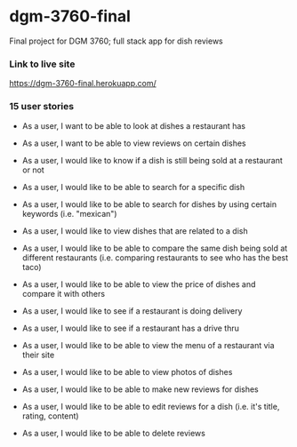 # dgm-3760-final
Final project for DGM 3760; full stack app for dish reviews

### Link to live site
https://dgm-3760-final.herokuapp.com/ 

### 15 user stories

* As a user, I want to be able to look at dishes a restaurant has

* As a user, I want to be able to view reviews on certain dishes

* As a user, I would like to know if a dish is still being sold at a restaurant or not

* As a user, I would like to be able to search for a specific dish

* As a user, I would like to be able to search for dishes by using certain keywords (i.e. "mexican")

* As a user, I would like to view dishes that are related to a dish

* As a user, I would like to be able to compare the same dish being sold at different restaurants (i.e. comparing restaurants to see who has the best taco)

* As a user, I would like to be able to view the price of dishes and compare it with others

* As a user, I would like to see if a restaurant is doing delivery

* As a user, I would like to see if a restaurant has a drive thru

* As a user, I would like to be able to view the menu of a restaurant via their site

* As a user, I would like to be able to view photos of dishes 

* As a user, I would like to be able to make new reviews for dishes

* As a user, I would like to be able to edit reviews for a dish (i.e. it's title, rating, content)

* As a user, I would like to be able to delete reviews
